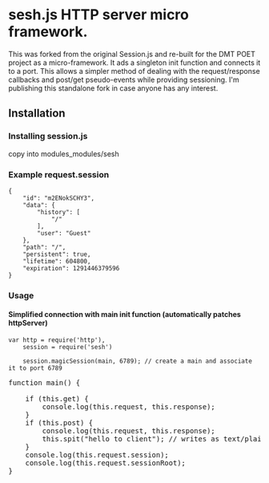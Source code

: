 # sesh.js HTTP server micro framework. 

This was forked from the original Session.js and re-built for the DMT POET project as a micro-framework. It ads a singleton init function and connects it to a port.  This allows a simpler method of dealing with the request/response callbacks and post/get pseudo-events while providing sessioning.  I'm publishing this standalone fork in case anyone has any interest.

## Installation

### Installing session.js
  copy into modules_modules/sesh 

### Example request.session

    {
        "id": "m2ENokSCHY3",
        "data": {
            "history": [
                "/"
            ],
            "user": "Guest"
        },
        "path": "/",
        "persistent": true,
        "lifetime": 604800,
        "expiration": 1291446379596
    }


### Usage


#### Simplified connection with main init function (automatically patches httpServer)

    var http = require('http'),
        session = require('sesh')
        
        session.magicSession(main, 6789); // create a main and associate it to port 6789
<pre>
function main() { 

	if (this.get) { 
		console.log(this.request, this.response);
	}
	if (this.post) {
		console.log(this.request, this.response);
		this.spit("hello to client"); // writes as text/plain .. some more twkin needed for other types
	}
	console.log(this.request.session);
	console.log(this.request.sessionRoot);
}
</pre>
 



